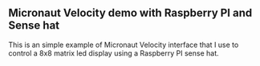 ## Micronaut Velocity demo with Raspberry PI and Sense hat

This is an simple example of Micronaut Velocity interface that I use to control a 8x8 matrix led display using a Raspberry PI sense hat.
